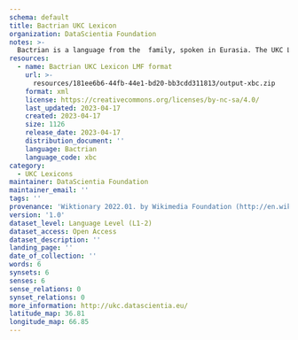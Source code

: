 ```yaml
---
schema: default
title: Bactrian UKC Lexicon
organization: DataScientia Foundation
notes: >-
  Bactrian is a language from the  family, spoken in Eurasia. The UKC Lexicon of Bactrian is represented as a lexico-semantic network. It consists of words, word senses, synsets, as well as sense-level and synset-level relationships.
resources:
  - name: Bactrian UKC Lexicon LMF format
    url: >-
      resources/181ee6b6-44fb-44e1-bd20-bb3cdd311813/output-xbc.zip
    format: xml
    license: https://creativecommons.org/licenses/by-nc-sa/4.0/
    last_updated: 2023-04-17
    created: 2023-04-17
    size: 1126
    release_date: 2023-04-17
    distribution_document: ''
    language: Bactrian
    language_code: xbc
category:
  - UKC Lexicons
maintainer: DataScientia Foundation
maintainer_email: ''
tags: ''
provenance: 'Wiktionary 2022.01. by Wikimedia Foundation (http://en.wiktionary.org); Princeton WordNet 2.1 by Princeton University (https://wordnet.princeton.edu)'
version: '1.0'
dataset_level: Language Level (L1-2)
dataset_access: Open Access
dataset_description: ''
landing_page: ''
date_of_collection: ''
words: 6
synsets: 6
senses: 6
sense_relations: 0
synset_relations: 0
more_information: http://ukc.datascientia.eu/
latitude_map: 36.81
longitude_map: 66.85
---
```

